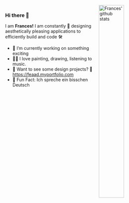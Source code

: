 
<img align="right" alt="Frances' github stats" width="40%" src="https://github-readme-stats.vercel.app/api/top-langs/?username=Frances515&theme=prussian">

### Hi there 👋

I am **Frances!** I am constantly 🎨 designing aesthetically pleasing applications to efficiently build and code 🛠

- 🤫 I’m currently working on something exciting 
- 🧑‍🎨 I love painting, drawing, listening to music.
- 💼 Want to see some design projects? 👀 https://feaad.myportfolio.com
- 💬 Fun Fact: Ich spreche ein bisschen Deutsch

<!---[![Top Langs](https://github-readme-stats.vercel.app/api/top-langs/?username=feaad&theme=prussian)](https://github.com/feaad)--->


